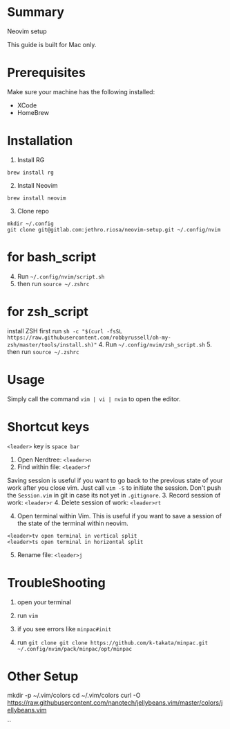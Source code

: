 # Summary

Neovim setup

This guide is built for Mac only.

# Prerequisites

Make sure your machine has the following installed:
- XCode
- HomeBrew


# Installation


1. Install RG
```
brew install rg
```

2. Install Neovim
```
brew install neovim
```
3. Clone repo 
```
mkdir ~/.config
git clone git@gitlab.com:jethro.riosa/neovim-setup.git ~/.config/nvim
```

# for bash_script
4. Run `~/.config/nvim/script.sh`
5. then run `source ~/.zshrc`

# for zsh_script
install ZSH first
run `sh -c "$(curl -fsSL https://raw.githubusercontent.com/robbyrussell/oh-my-zsh/master/tools/install.sh)"` 
4. Run `~/.config/nvim/zsh_script.sh`
5. then run `source ~/.zshrc`


# Usage
Simply call the command `vim | vi | nvim` to open the editor.

# Shortcut keys
`<leader>` key is `space bar`

1. Open Nerdtree: `<leader>n`
2. Find within file: `<leader>f`

Saving session is useful if you want to go back to the previous state of your work after you close vim. Just call `vim -S` to initiate the session. Don't push the `Session.vim` in git in case its not yet in `.gitignore`.
3. Record session of work: `<leader>r`
4. Delete session of work: `<leader>rt`

4. Open terminal within Vim. This is useful if you want to save a session of the state of the terminal within neovim.
```
<leader>tv open terminal in vertical split
<leader>ts open terminal in horizontal split
```
5. Rename file: `<leader>j`

# TroubleShooting

1. open your terminal
2. run `vim`
3. if you see errors like `minpac#init`

4. run `git clone git clone https://github.com/k-takata/minpac.git ~/.config/nvim/pack/minpac/opt/minpac`


# Other Setup
 mkdir -p ~/.vim/colors
 cd ~/.vim/colors
 curl -O https://raw.githubusercontent.com/nanotech/jellybeans.vim/master/colors/jellybeans.vim

``

